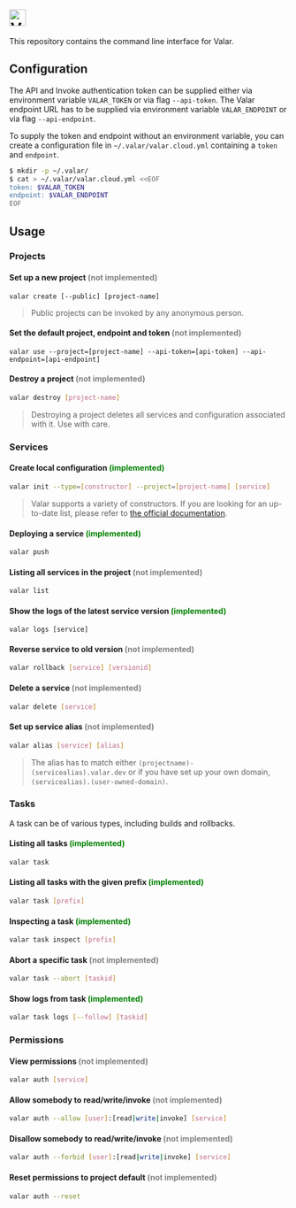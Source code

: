 # <img alt="Valar CLI" src="https://user-images.githubusercontent.com/3391295/69001175-4874f400-08d2-11ea-99e8-63d256d7da03.png" height="30">

This repository contains the command line interface for Valar.

## Configuration

The API and Invoke authentication token can be supplied either via environment variable `VALAR_TOKEN` or via flag `--api-token`. The Valar endpoint URL has to be supplied via environment variable `VALAR_ENDPOINT` or via flag `--api-endpoint`.

To supply the token and endpoint without an environment variable, you can create a configuration file in `~/.valar/valar.cloud.yml` containing a `token` and `endpoint`.

```bash
$ mkdir -p ~/.valar/
$ cat > ~/.valar/valar.cloud.yml <<EOF
token: $VALAR_TOKEN
endpoint: $VALAR_ENDPOINT
EOF
```

## Usage

### Projects

#### Set up a new project <span style="color: grey">(not implemented)</span>
```
valar create [--public] [project-name]
```
> Public projects can be invoked by any anonymous person.
#### Set the default project, endpoint and token <span style="color:grey">(not implemented)
```
valar use --project=[project-name] --api-token=[api-token] --api-endpoint=[api-endpoint]
```
#### Destroy a project <span style="color: grey">(not implemented)</span>
```bash
valar destroy [project-name]
```
> Destroying a project deletes all services and configuration associated with it. Use with care.
### Services
#### Create local configuration <span style="color:green">(implemented)</span>
```bash
valar init --type=[constructor] --project=[project-name] [service]
```
> Valar supports a variety of constructors. If you are looking for an up-to-date list, please refer to [the official documentation](https://docs.valar.dev).
#### Deploying a service <span style="color:green">(implemented)</span>
```bash
valar push
```
#### Listing all services in the project <span style="color: grey">(not implemented)</span>
```bash
valar list
```
#### Show the logs of the latest service version <span style="color: green">(implemented)</span>
```
valar logs [service]
```
#### Reverse service to old version <span style="color: grey">(not implemented)</span>
```bash
valar rollback [service] [versionid]
```
#### Delete a service <span style="color: grey">(not implemented)</span>
```bash
valar delete [service]
```
#### Set up service alias <span style="color: grey">(not implemented)</span>
```bash
valar alias [service] [alias]
```
> The alias has to match either `(projectname)-(servicealias).valar.dev` or if you have set up your own domain, `(servicealias).(user-owned-domain)`.
### Tasks
A task can be of various types, including builds and rollbacks.
#### Listing all tasks <span style="color:green">(implemented)</span>
```bash
valar task
```
#### Listing all tasks with the given prefix <span style="color:green">(implemented)</span>
```bash
valar task [prefix]
```
#### Inspecting a task <span style="color:green">(implemented)</span>
```bash
valar task inspect [prefix]
```
#### Abort a specific task <span style="color: grey">(not implemented)</span>
```bash
valar task --abort [taskid]
```
#### Show logs from task <span style="color:green">(implemented)</span>
```bash
valar task logs [--follow] [taskid]
```
### Permissions
#### View permissions <span style="color: grey">(not implemented)</span>
```bash
valar auth [service]
```
#### Allow somebody to read/write/invoke <span style="color: grey">(not implemented)</span>
```bash
valar auth --allow [user]:[read|write|invoke] [service]
```
#### Disallow somebody to read/write/invoke <span style="color: grey">(not implemented)</span>
```bash
valar auth --forbid [user]:[read|write|invoke] [service]
```
#### Reset permissions to project default <span style="color: grey">(not implemented)</span>
```bash
valar auth --reset
```
